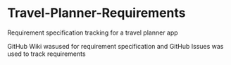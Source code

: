 # Travel-Planner-Requirements
Requirement specification tracking for a travel planner app

GitHub Wiki wasused for requirement specification
and GitHub Issues was used to track requirements 
